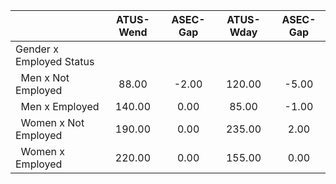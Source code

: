 
|                      |    ATUS-Wend |     ASEC-Gap |    ATUS-Wday |     ASEC-Gap |
| -------------------- | :----------: | :----------: | :----------: | :----------: |
| Gender x Employed Status |              |              |              |              |
| &nbsp;&nbsp;Men x Not Employed |        88.00 |        -2.00 |       120.00 |        -5.00 |
| &nbsp;&nbsp;Men x Employed |       140.00 |         0.00 |        85.00 |        -1.00 |
| &nbsp;&nbsp;Women x Not Employed |       190.00 |         0.00 |       235.00 |         2.00 |
| &nbsp;&nbsp;Women x Employed |       220.00 |         0.00 |       155.00 |         0.00 |

